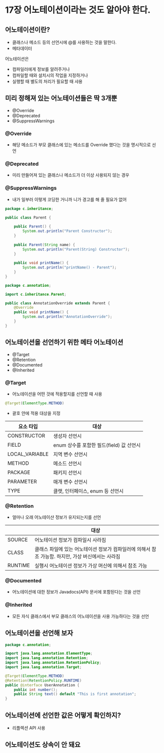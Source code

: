 # 17장 어노테이션이라는 것도 알아야 한다.
## 어노테이션이란?
- 클래스나 메소드 등의 선언시에 @를 사용하는 것을 말한다.
- 메타데이터   

어노테이션은
- 컴파일러에게 정보를 알려주거나
- 컴파일할 때와 설치시의 작업을 지정하거나
- 실행할 때 별도의 처리가 필요할 때 샤용

## 미리 정해져 있는 어노테이션들은 딱 3개뿐
- @Override
- @Deprecated
- @SuppressWarnings

### @Override
- 해당 메소드가 부모 클래스에 있는 메소드를 Override 했다는 것을 명시적으로 선언

### @Deprecated
- 미리 만들어져 있는 클래스나 메소드가 더 이상 사용되지 않는 경우

### @SuppressWarnings
- 내가 일부러 이렇게 코딩한 거니까 니가 경고를 해 줄 필요가 없어

```java
package c.inheritance;

public class Parent {
    
    public Parent() {
        System.out.println("Parent Constructor");
    }
    
    public Parent(String name) {
        System.out.println("Parent(String) Constructor");
    }
    
    public void printName() {
        System.out.println("printName() - Parent");
    }
}
```

```java
package c.annotation;

import c.inheritance.Parent;

public class AnnotationOverride extends Parent {
    @Override
    public void printName() {
        System.out.println("AnnotationOverride");
    }
}
```

## 어노테이션을 선언하기 위한 메타 어노테이션
- @Target
- @Retention
- @Documented
- @Inherited

### @Target
- 어노테이션을 어떤 것에 적용할지를 선언할 때 사용
```java
@Target(ElementType.METHOD)
```
- 괄호 안에 적용 대상을 지정  

| 요소 타입 | 대상 |
|----|---|
| CONSTRUCTOR | 생성자 선언시 |
| FIELD | enum 상수를 포함한 필드(field) 값 선언시 |
| LOCAL_VARIABLE | 지역 변수 선언시 |
| METHOD | 메소드 선언시 |
| PACKAGE | 패키지 선언시 |
| PARAMETER | 매개 변수 선언시 |
| TYPE | 클랫, 인터페이스, enum 등 선언시 |

### @Retention
- 얼마나 오래 어노테이샨 정보가 유지되는지를 선언  

| | 대상 |
|---|---|
| SOURCE | 어노테이션 정보가 컴파일시 사라짐 |
 CLASS | 클래스 파일에 있는 어노테이션 정보가 컴파일러에 의해서 참조 가능함. 하지만, 가상 버신에서는 사라짐 |
| RUNTIME | 실행시 어노테이션 정보가 가상 머신에 의해서 참조 가능 |

### @Documented
- 어노테이션에 대한 정보가 Javadocs(API) 문서에 포함된다는 것을 선언

### @Inherited
- 모든 자식 클래스에서 부모 클래스의 어노테이션을 사용 가능하다는 것을 선언

## 어노테이션을 선언해 보자
```java
package c.annotation;

import java.lang.annotation.ElementType;
import java.lang.annotation.Retention;
import java.lang.annotation.RetentionPolicy;
import java.lang.annotation.Target;

@Target(ElementType.METHOD)
@Retention(RetentionPolicy.RUNTIME)
public @interface UserAnnotation {
    public int number();
    public String text() default "This is first annotation";
}

```

## 어노테이션에 선언한 값은 어떻게 확인하지?
- 리플렉션 API 사용

## 어노테이션도 상속이 안 돼요

